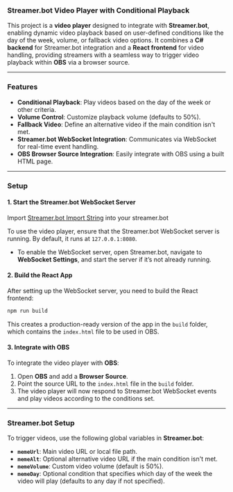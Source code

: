 ### Streamer.bot Video Player with Conditional Playback

This project is a **video player** designed to integrate with **Streamer.bot**, enabling dynamic video playback based on user-defined conditions like the day of the week, volume, or fallback video options. It combines a **C# backend** for Streamer.bot integration and a **React frontend** for video handling, providing streamers with a seamless way to trigger video playback within **OBS** via a browser source.

---

### Features

- **Conditional Playback**: Play videos based on the day of the week or other criteria.
- **Volume Control**: Customize playback volume (defaults to 50%).
- **Fallback Video**: Define an alternative video if the main condition isn't met.
- **Streamer.bot WebSocket Integration**: Communicates via WebSocket for real-time event handling.
- **OBS Browser Source Integration**: Easily integrate with OBS using a built HTML page.

---

### Setup

#### 1. **Start the Streamer.bot WebSocket Server**

Import [Streamer.bot Import String](https://github.com/MimiPerson/mediaplayer/blob/master/Streamer.bot_Import.txt) into your streamer.bot

To use the video player, ensure that the Streamer.bot WebSocket server is running. By default, it runs at `127.0.0.1:8080`.

- To enable the WebSocket server, open Streamer.bot, navigate to **WebSocket Settings**, and start the server if it’s not already running.

#### 2. **Build the React App**

After setting up the WebSocket server, you need to build the React frontend:

```bash
npm run build
```

This creates a production-ready version of the app in the `build` folder, which contains the `index.html` file to be used in OBS.

#### 3. **Integrate with OBS**

To integrate the video player with **OBS**:

1. Open **OBS** and add a **Browser Source**.
2. Point the source URL to the `index.html` file in the `build` folder.
3. The video player will now respond to Streamer.bot WebSocket events and play videos according to the conditions set.

---

### Streamer.bot Setup

To trigger videos, use the following global variables in **Streamer.bot**:

- **`memeUrl`**: Main video URL or local file path.
- **`memeAlt`**: Optional alternative video URL if the main condition isn't met.
- **`memeVolume`**: Custom video volume (default is 50%).
- **`memeDay`**: Optional condition that specifies which day of the week the video will play (defaults to any day if not specified).

